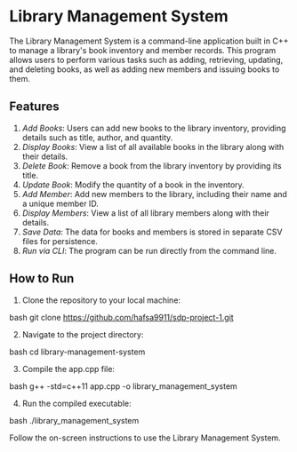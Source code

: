 # Library Management System

The Library Management System is a command-line application built in C++ to manage a library's book inventory and member records. This program allows users to perform various tasks such as adding, retrieving, updating, and deleting books, as well as adding new members and issuing books to them.

## Features

1. *Add Books*: Users can add new books to the library inventory, providing details such as title, author, and quantity.
2. *Display Books*: View a list of all available books in the library along with their details.
3. *Delete Book*: Remove a book from the library inventory by providing its title.
4. *Update Book*: Modify the quantity of a book in the inventory.
5. *Add Member*: Add new members to the library, including their name and a unique member ID.
6. *Display Members*: View a list of all library members along with their details.
7. *Save Data*: The data for books and members is stored in separate CSV files for persistence.
8. *Run via CLI*: The program can be run directly from the command line.

## How to Run

1. Clone the repository to your local machine:

bash
git clone https://github.com/hafsa9911/sdp-project-1.git


2. Navigate to the project directory:

bash
cd library-management-system


3. Compile the app.cpp file:

bash
g++ -std=c++11 app.cpp -o library_management_system


4. Run the compiled executable:

bash
./library_management_system


Follow the on-screen instructions to use the Library Management System.